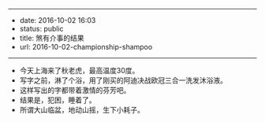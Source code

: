 - --
- date: 2016-10-02 16:03
- status: public
- title: 煞有介事的结果
- url: 2016-10-02-championship-shampoo
- --
- 今天上海来了秋老虎，最高温度30度。
- 写字之前，淋了个浴，用了刚买的阿迪决战欧冠三合一洗发沐浴液。
- 这样写出的字都带着激情的芬芳吧。
- 结果是，犯困，睡着了。
- 所谓大山临盆，地动山摇，生下小耗子。
